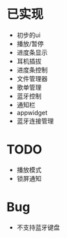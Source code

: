 # 已实现

- 初步的ui
- 播放/暂停
- 进度条显示
- 耳机插拔
- 进度条控制
- 文件管理器
- 歌单管理
- 蓝牙控制
- 通知栏
- appwidget
- 蓝牙连接管理

# TODO

- 播放模式
- 锁屏通知

# Bug

- 不支持蓝牙键盘
